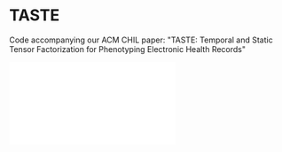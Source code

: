 # TASTE
Code accompanying our ACM CHIL paper: "TASTE: Temporal and Static Tensor Factorization for Phenotyping Electronic Health Records"

![](/Images/TASTE_Framework.pdf)

